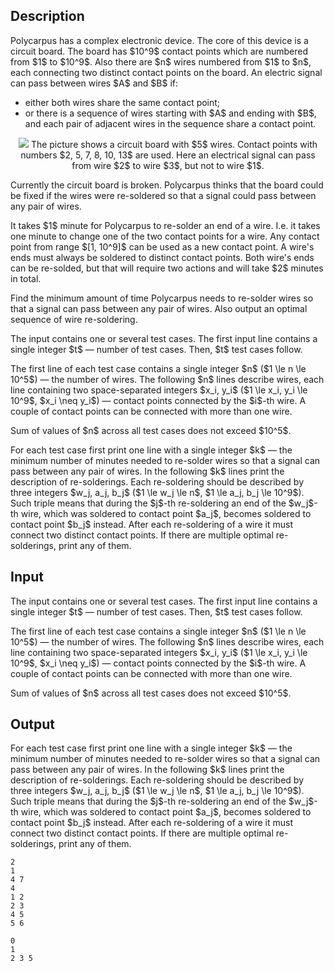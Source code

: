 ## Description

<div><p>Polycarpus has a complex electronic device. The core of this device is a circuit board. The board has $10^9$ contact points which are numbered from $1$ to $10^9$. Also there are $n$ wires numbered from $1$ to $n$, each connecting two distinct contact points on the board. An electric signal can pass between wires $A$ and $B$ if: </p><ul> <li> either both wires share the same contact point; </li><li> or there is a sequence of wires starting with $A$ and ending with $B$, and each pair of adjacent wires in the sequence share a contact point. </li></ul><center> <img class="tex-graphics" src="file://oRr7D5q3.png" style="max-width: 100.0%;max-height: 100.0%;">   <span class="tex-font-size-small">The picture shows a circuit board with $5$ wires. Contact points with numbers $2, 5, 7, 8, 10, 13$ are used. Here an electrical signal can pass from wire $2$ to wire $3$, but not to wire $1$.</span> </center><p>Currently the circuit board is broken. Polycarpus thinks that the board could be fixed if the wires were re-soldered so that a signal could pass between any pair of wires.</p><p>It takes $1$ minute for Polycarpus to re-solder an end of a wire. I.e. it takes one minute to change one of the two contact points for a wire. Any contact point from range $[1, 10^9]$ can be used as a new contact point. A wire's ends must always be soldered to distinct contact points. Both wire's ends can be re-solded, but that will require two actions and will take $2$ minutes in total.</p><p>Find the minimum amount of time Polycarpus needs to re-solder wires so that a signal can pass between any pair of wires. Also output an optimal sequence of wire re-soldering.</p></div><div class="input-specification"><p>The input contains one or several test cases. The first input line contains a single integer $t$ — number of test cases. Then, $t$ test cases follow.</p><p>The first line of each test case contains a single integer $n$ ($1 \le n \le 10^5$) — the number of wires. The following $n$ lines describe wires, each line containing two space-separated integers $x_i, y_i$ ($1 \le x_i, y_i \le 10^9$, $x_i \neq y_i$) — contact points connected by the $i$-th wire. A couple of contact points can be connected with more than one wire.</p><p>Sum of values of $n$ across all test cases does not exceed $10^5$.</p></div><div class="output-specification"><p>For each test case first print one line with a single integer $k$ — the minimum number of minutes needed to re-solder wires so that a signal can pass between any pair of wires. In the following $k$ lines print the description of re-solderings. Each re-soldering should be described by three integers $w_j, a_j, b_j$ ($1 \le w_j \le n$, $1 \le a_j, b_j \le 10^9$). Such triple means that during the $j$-th re-soldering an end of the $w_j$-th wire, which was soldered to contact point $a_j$, becomes soldered to contact point $b_j$ instead. After each re-soldering of a wire it must connect two distinct contact points. If there are multiple optimal re-solderings, print any of them.</p></div>

## Input

<p>The input contains one or several test cases. The first input line contains a single integer $t$ — number of test cases. Then, $t$ test cases follow.</p><p>The first line of each test case contains a single integer $n$ ($1 \le n \le 10^5$) — the number of wires. The following $n$ lines describe wires, each line containing two space-separated integers $x_i, y_i$ ($1 \le x_i, y_i \le 10^9$, $x_i \neq y_i$) — contact points connected by the $i$-th wire. A couple of contact points can be connected with more than one wire.</p><p>Sum of values of $n$ across all test cases does not exceed $10^5$.</p>

## Output

<p>For each test case first print one line with a single integer $k$ — the minimum number of minutes needed to re-solder wires so that a signal can pass between any pair of wires. In the following $k$ lines print the description of re-solderings. Each re-soldering should be described by three integers $w_j, a_j, b_j$ ($1 \le w_j \le n$, $1 \le a_j, b_j \le 10^9$). Such triple means that during the $j$-th re-soldering an end of the $w_j$-th wire, which was soldered to contact point $a_j$, becomes soldered to contact point $b_j$ instead. After each re-soldering of a wire it must connect two distinct contact points. If there are multiple optimal re-solderings, print any of them.</p>





```input1
2
1
4 7
4
1 2
2 3
4 5
5 6
```




```output1
0
1
2 3 5
```


